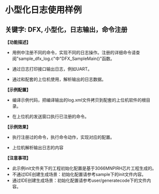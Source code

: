 # 小型化日志使用样例
## 关键字: DFX, 小型化，日志输出，命令注册
 
**【功能描述】**
+ 用例中注册不同的命令，实现不同的日志操作。注册的详细命令请查阅"sample_dfx_log.c"中"DFX_SampleMain()"函数。

+ 通过日志打印接口输出日志，例如UART。

+ 通过和配套的上位机使用，解析输出的日志数据。

**【示例配置】**
+ 编译示例代码，把编译输出的log.xml文件拷贝到配套的上位机软件的根目录。

+ 在上位机的发送窗口执行已注册的命令。

**【示例效果】**
+ 执行注册过的命令，执行命令动作，实现对应的配置。

+ 上位机解析输出日志的内容
 
**【注意事项】**
+ 此示例init文件夹下的工程初始化配置是基于3066MNPIRH芯片工程生成的。
+ 不通过IDE创建生成场景：初始化配置请参考sample下的init文件内容。
+ 通过IDE创建生成场景：初始化配置请参考user/generatecode下的文件内容。